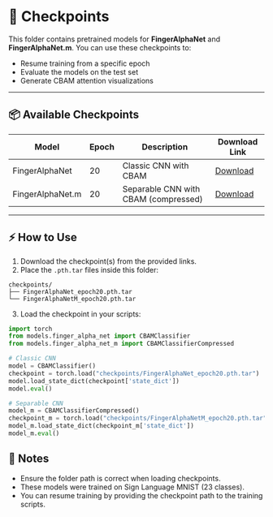 # 🏁 Checkpoints

This folder contains pretrained models for **FingerAlphaNet** and **FingerAlphaNet.m**. You can use these checkpoints to:

- Resume training from a specific epoch  
- Evaluate the models on the test set  
- Generate CBAM attention visualizations  

---

## 📦 Available Checkpoints

| Model | Epoch | Description | Download Link |
|-------|-------|-------------|---------------|
| FingerAlphaNet | 20 | Classic CNN with CBAM | [Download](https://drive.google.com/file/d/1rrO60SGjnRSTRZw0g33iBCT5tHaFPt-k/view?usp=sharing) |
| FingerAlphaNet.m | 20 | Separable CNN with CBAM (compressed) | [Download](https://drive.google.com/file/d/1H7-PUhNIi_SWG41UEAWVzMtWcLCOHSGA/view?usp=sharing) |

---

## ⚡ How to Use

1. Download the checkpoint(s) from the provided links.  
2. Place the `.pth.tar` files inside this folder:  

```text
checkpoints/
├── FingerAlphaNet_epoch20.pth.tar
└── FingerAlphaNetM_epoch20.pth.tar
```

3. Load the checkpoint in your scripts:

```python
import torch
from models.finger_alpha_net import CBAMClassifier
from models.finger_alpha_net_m import CBAMClassifierCompressed

# Classic CNN
model = CBAMClassifier()
checkpoint = torch.load("checkpoints/FingerAlphaNet_epoch20.pth.tar")
model.load_state_dict(checkpoint['state_dict'])
model.eval()

# Separable CNN
model_m = CBAMClassifierCompressed()
checkpoint_m = torch.load("checkpoints/FingerAlphaNetM_epoch20.pth.tar")
model_m.load_state_dict(checkpoint_m['state_dict'])
model_m.eval()
```

## 📝 Notes

* Ensure the folder path is correct when loading checkpoints.
* These models were trained on Sign Language MNIST (23 classes).
* You can resume training by providing the checkpoint path to the training scripts.
